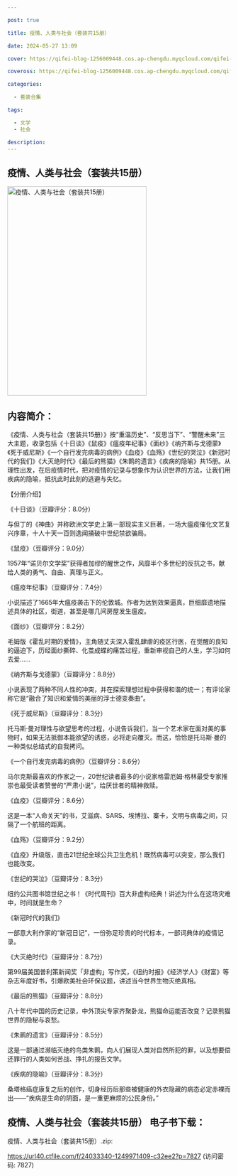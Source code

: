 ```yaml
---

post: true

title: 疫情、人类与社会（套装共15册）

date: 2024-05-27 13:09

cover: https://qifei-blog-1256009448.cos.ap-chengdu.myqcloud.com/qifei-blog/65f6e42b9f345e8d03326aae.jpg

coveross: https://qifei-blog-1256009448.cos.ap-chengdu.myqcloud.com/qifei-blog/65f6e42b9f345e8d03326aae.jpg

categories:

  - 套装合集

tags:

  - 文学
  - 社会

description:
---
```


## 疫情、人类与社会（套装共15册）
<img alt=" 疫情、人类与社会（套装共15册）" class="aligncenter loading" data-was-processed="true" decoding="async" fetchpriority="high" height="471" src="https://qifei-blog-1256009448.cos.ap-chengdu.myqcloud.com/qifei-blog/65f6e42b9f345e8d03326aae.jpg " style="cursor: zoom-in;" width="314"/>

## 内容简介：

《疫情、人类与社会（套装共15册）》按“重温历史”、“反思当下”、“警醒未来”三大主题，收录包括《十日谈》《鼠疫》《瘟疫年纪事》《面纱》《纳齐斯与戈德蒙》《死于威尼斯》《一个自行发完病毒的病例》《血疫》《血殇》《世纪的哭泣》《新冠时代的我们》《大灭绝时代》《最后的熊猫》《朱鹮的遗言》《疾病的隐喻》共15册。从理性出发，在后疫情时代，把对疫情的记录与想象作为认识世界的方法，让我们用疾病的隐喻，抵抗此时此刻的逃避与失忆。<br/>

【分册介绍】<br/>

《十日谈》（豆瓣评分：8.0分）<br/>

与但丁的《神曲》并称欧洲文学史上第一部现实主义巨著，一场大瘟疫催化文艺复兴序章，十人十天一百则逸闻捅破中世纪禁欲骗局。<br/>

《鼠疫》（豆瓣评分：9.0分）<br/>

1957年“诺贝尔文学奖”获得者加缪的醒世之作，风靡半个多世纪的反抗之书，献给人类的勇气、自由、真理与正义。<br/>

《瘟疫年纪事》（豆瓣评分：7.4分）<br/>

小说描述了1665年大瘟疫袭击下的伦敦城。作者为达到效果逼真，巨细靡遗地描述具体的社区，街道，甚至是哪几间房屋发生瘟疫。<br/>

《面纱》（豆瓣评分：8.2分）<br/>

毛姆版《霍乱时期的爱情》，主角随丈夫深入霍乱肆虐的疫区行医，在觉醒的良知的逼迫下，历经面纱撕碎、化茧成蝶的痛苦过程，重新审视自己的人生，学习如何去爱……<br/>

《纳齐斯与戈德蒙》（豆瓣评分：8.8分）<br/>

小说表现了两种不同人性的冲突，并在探索理想过程中获得和谐的统一；有评论家称它是“融合了知识和爱情的美丽的浮士德变奏曲”。<br/>

《死于威尼斯》（豆瓣评分：8.3分）<br/>

托马斯·曼对理性与欲望思考的过程，小说告诉我们，当一个艺术家在面对美的事物时，如果无法抵御本能欲望的诱惑，必将走向覆灭。而这，恰恰是托马斯·曼的一种类似总结式的自我拷问。<br/>

《一个自行发完病毒的病例》（豆瓣评分：8.6分）<br/>

马尔克斯最喜欢的作家之一，20世纪读者最多的小说家格雷厄姆·格林最受专家推崇也最受读者赞誉的“严肃小说”，给厌世者的精神救赎。<br/>

《血疫》（豆瓣评分：8.6分）<br/>

这是一本“人命关天”的书，艾滋病、SARS、埃博拉、寨卡，文明与病毒之间，只隔了一个航班的距离。<br/>

《血殇》（豆瓣评分：9.2分）<br/>

《血疫》升级版，直击21世纪全球公共卫生危机！既然病毒可以突变，那么我们也能改变。<br/>

《世纪的哭泣》（豆瓣评分：8.3分）<br/>

纽约公共图书馆世纪之书！《时代周刊》百大非虚构经典！讲述为什么在这场灾难中，时间就是生命？<br/>

《新冠时代的我们》<br/>

一部意大利作家的“新冠日记”，一份弥足珍贵的时代标本，一部词典体的疫情记录。<br/>

《大灭绝时代》（豆瓣评分：8.7分）<br/>

第99届美国普利策新闻奖「非虚构」写作奖，《纽约时报》《经济学人》《财富》等杂志年度好书，引爆欧美社会环保议题，讲述当今世界生物灭绝真相。<br/>

《最后的熊猫》（豆瓣评分：8.8分）<br/>

八十年代中国的历史记录，中外顶尖专家齐聚卧龙，熊猫命运能否改变？记录熊猫世界的隐秘与哀愁。<br/>

《朱鹮的遗言》（豆瓣评分：8.5分）<br/>

这是一部通过濒临灭绝的鸟类朱鹮，向人们展现人类对自然所犯的罪，以及想要偿还罪行的人类如何苦战、挣扎的报告文学。<br/>

《疾病的隐喻》（豆瓣评分：8.3分）<br/>

桑塔格癌症康复之后的创作，切身经历后那些被健康的外衣隐藏的病态必定赤裸而出——“疾病是生命的阴面，是一重更麻烦的公民身份。”

## 疫情、人类与社会（套装共15册） 电子书下载：



疫情、人类与社会（套装共15册）.zip: 

https://url40.ctfile.com/f/24033340-1249971409-c32ee2?p=7827 (访问密码: 7827)
